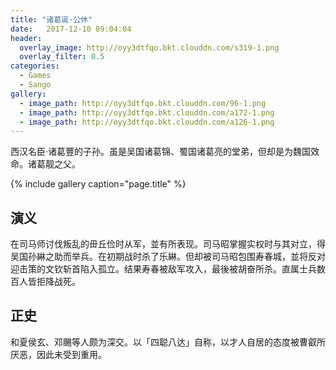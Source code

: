 ```yaml
---
title: "诸葛诞·公休"
date:   2017-12-10 09:04:04
header:
  overlay_image: http://oyy3dtfqo.bkt.clouddn.com/s319-1.png
  overlay_filter: 0.5
categories:
  - Games
  - Sango
gallery:
  - image_path: http://oyy3dtfqo.bkt.clouddn.com/96-1.png
  - image_path: http://oyy3dtfqo.bkt.clouddn.com/a172-1.png
  - image_path: http://oyy3dtfqo.bkt.clouddn.com/a126-1.png
---
```


西汉名臣·诸葛豐的子孙。虽是吴国诸葛锦、蜀国诸葛亮的堂弟，但却是为魏国效命。诸葛靓之父。

{% include gallery caption="page.title" %}

## 演义

在司马师讨伐叛乱的毌丘俭时从军，並有所表现。司马昭掌握实权时与其对立，得吴国孙綝之助而举兵。在初期战时杀了乐綝。但却被司马昭包围寿春城，並将反对迎击策的文钦斩首陷入孤立。结果寿春被敌军攻入，最後被胡奋所杀。直属士兵数百人皆拒降战死。

## 正史

和夏侯玄、邓颺等人颇为深交。以「四聪八达」自称，以才人自居的态度被曹叡所厌恶，因此未受到重用。
